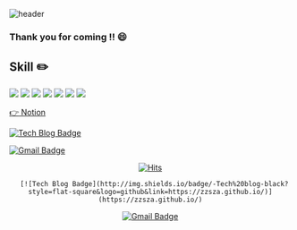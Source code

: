 ![header](https://capsule-render.vercel.app/api?type=wave&color=auto&height=450&section=header&fontSize=90&text=Wellcome)
### Thank you for coming !! :smile:

## Skill :pencil2:
<img src="https://img.shields.io/badge/Android-61DAFB?style=flat&logoColor=white"/> 
<img src="https://img.shields.io/badge/Java-61DAFB?style=flat&logoColor=white"/> 
<img src="https://img.shields.io/badge/Android Studio-FF0000?style=flat&logoColor=white"/>
<img src="https://img.shields.io/badge/Room-61DAFB?style=flat&logoColor=white"/> 
<img src="https://img.shields.io/badge/MVC-61DAFB?style=flat&logoColor=white"/> 
<img src="https://img.shields.io/badge/MaterialDesign-61DAFB?style=flat&logoColor=white"/>
<img src="https://img.shields.io/badge/Retrofit2-fefefe?style=flat&logoColor=black"/>

<a href="https://silk-mare-ff4.notion.site/Jin-3ade7e4509034090bc7152cd62301648"> :point_right: Notion </a>

  [![Tech Blog Badge](http://img.shields.io/badge/-Tech%20blog-black?style=flat-square&logo=github&link=https://zzsza.github.io/)](https://zzsza.github.io/)
	
  [![Gmail Badge](https://img.shields.io/badge/Gmail-d14836?style=flat-square&logo=Gmail&logoColor=white&link=mailto:snugyun01@gmail.com)](mailto:snugyun01@gmail.com)


<div align=center>
	
  [![Hits](https://hits.seeyoufarm.com/api/count/incr/badge.svg?url=https%3A%2F%2Fgithub.com%2FJinyunki)](https://github.com/Jinyunki) 
	
	  [![Tech Blog Badge](http://img.shields.io/badge/-Tech%20blog-black?style=flat-square&logo=github&link=https://zzsza.github.io/)](https://zzsza.github.io/)
	
  [![Gmail Badge](https://img.shields.io/badge/Gmail-d14836?style=flat-square&logo=Gmail&logoColor=white&link=mailto:snugyun01@gmail.com)](mailto:snugyun01@gmail.com)


	
  </div>


<!--
### Hi there👋 -->
<!--
**Jinyunki/Jinyunki** is a ✨ _special_ ✨ repository because its `README.md` (this file) appears on your GitHub profile.

Here are some ideas to get you started:

- 🔭 I’m currently working on ...
- 🌱 I’m currently learning ...
- 👯 I’m looking to collaborate on ...
- 🤔 I’m looking for help with ...
- 💬 Ask me about ...
- 📫 How to reach me: ...
- 😄 Pronouns: ...
- ⚡ Fun fact: ...
-->
